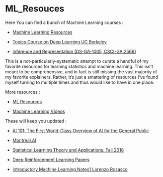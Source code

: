 # ML_Resouces

Here You can find a bunch of Machine Learning courses :

* [Machine Learning Resources](https://github.com/AhmedLabbaali/ML_Resouces/blob/master/ML_Resources.md)

* [Topics Course on Deep Learning UC Berkeley](https://github.com/joanbruna/stat212b)

* [Inference and Representation (DS-GA-1005, CSCI-GA.2569)](https://github.com/joanbruna/ir17)

This is a not-particularly-systematic attempt to curate a handful of my favorite resources for learning statistics and machine learning. This isn’t meant to be comprehensive, and in fact is still missing the vast majority of my favorite explainers. Rather, it’s just a smattering of resources I’ve found myself turning to multiple times and thus would like to have in one place.

More resources : 

* [ML Resources](https://sgfin.github.io/learning-resources/?utm_campaign=Data_Elixir&utm_medium=email&utm_source=Data_Elixir_208&fbclid=IwAR3xRSw6YB32_kORcOoaqVfGTTSl4rAgPmEa7RbhgjtwQvEBlwQ_1USTMDc)

* [Machine Learning Videos](https://github.com/dustinvtran/ml-videos?fbclid=IwAR1VUpg8CG1ty7y1ysyHwrEnUfNms0hbAxOe7cuUowsYTKhCv1CjwFgY0M0)

These will keep you updated :

* [AI 101: The First World-Class Overview of AI for the General Public](https://montrealartificialintelligence.com/academy/?fbclid=IwAR03hRJO5qxKFBWdwLxlomwBE0Lv-gsOUDR9GxLIzHFgn2EYpopoHHO05Pk)

* [Montreal.AI](https://www.facebook.com/groups/MontrealAI/?ref=bookmarks)

* [Statistical Learning Theory and Applications, Fall 2018](http://www.mit.edu/~9.520/fall18/)

* [Deep Reinforcement Learning Papers](https://github.com/junhyukoh/deep-reinforcement-learning-papers)

* [Introductory Machine Learning Notes1 Lorenzo Rosasco](http://lcsl.mit.edu/courses/ml/1617/MLNotes.pdf)

